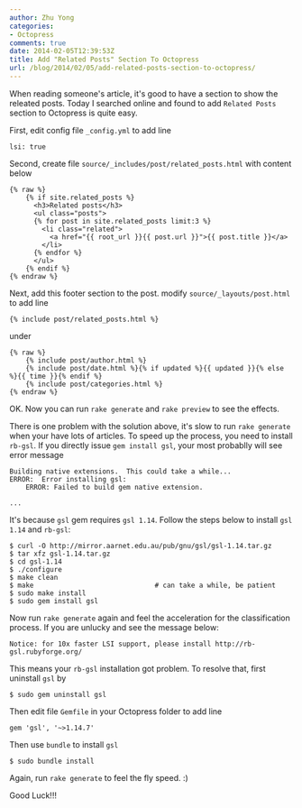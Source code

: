 ```yaml
---
author: Zhu Yong
categories: 
- Octopress
comments: true
date: 2014-02-05T12:39:53Z
title: Add "Related Posts" Section To Octopress
url: /blog/2014/02/05/add-related-posts-section-to-octopress/
---
```


When reading someone's article, it's good to have a section to show the releated posts. Today I searched online and found to add `Related Posts` section to Octopress is quite easy. 

First, edit config file `_config.yml` to add line

    lsi: true

Second, create file `source/_includes/post/related_posts.html` with content below


    {% raw %}
        {% if site.related_posts %}
          <h3>Related posts</h3>
          <ul class="posts">
          {% for post in site.related_posts limit:3 %}
            <li class="related">
              <a href="{{ root_url }}{{ post.url }}">{{ post.title }}</a>
            </li>
          {% endfor %}
          </ul>
        {% endif %}
    {% endraw %}


Next, add this footer section to the post. modify `source/_layouts/post.html` to add line 

    {% include post/related_posts.html %}

under 

    {% raw %}
        {% include post/author.html %}
        {% include post/date.html %}{% if updated %}{{ updated }}{% else %}{{ time }}{% endif %}
        {% include post/categories.html %}
    {% endraw %}

OK. Now you can run `rake generate` and `rake preview` to see the effects.

There is one problem with the solution above, it's slow to run `rake generate` when your have lots of articles. To speed up the process, you need to install `rb-gsl`. If you directly issue `gem install gsl`, your most probablly will see error message 

    Building native extensions.  This could take a while...
    ERROR:  Error installing gsl:
        ERROR: Failed to build gem native extension.
    
    ...

It's because `gsl` gem requires `gsl 1.14`. Follow the steps below to install `gsl 1.14` and `rb-gsl`:

    $ curl -O http://mirror.aarnet.edu.au/pub/gnu/gsl/gsl-1.14.tar.gz
    $ tar xfz gsl-1.14.tar.gz
    $ cd gsl-1.14
    $ ./configure
    $ make clean
    $ make                              # can take a while, be patient
    $ sudo make install
    $ sudo gem install gsl

Now run `rake generate` again and feel the acceleration for the classification process. If you are unlucky and see the message below:

    Notice: for 10x faster LSI support, please install http://rb-gsl.rubyforge.org/

This means your `rb-gsl` installation got problem. To resolve that, first uninstall `gsl` by 

    $ sudo gem uninstall gsl

Then edit file `Gemfile` in your Octopress folder to add line 

    gem 'gsl', '~>1.14.7'

Then use `bundle` to install `gsl`
 
    $ sudo bundle install

Again, run `rake generate` to feel the fly speed. :) 

Good Luck!!!